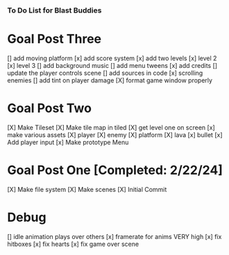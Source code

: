### To Do List for Blast Buddies

# Goal Post Three
[] add moving platform
[x] add score system
[x] add two levels
    [x] level 2
    [x] level 3
[] add background music
[] add menu tweens
[x] add credits
[] update the player controls scene
[] add sources in code
[x] scrolling enemies
[] add tint on player damage
[X] format game window properly


# Goal Post Two
[X] Make Tileset 
[X] Make tile map in tiled
[X] get level one on screen
[x] make various assets
    [X] player
    [X] enemy
    [X] platform
    [X] lava
    [x] bullet
[x] Add player input
[x] Make prototype Menu

# Goal Post One [Completed: 2/22/24]
[X] Make file system
[X] Make scenes
[X] Initial Commit

# Debug
 [] idle animation plays over others
 [x] framerate for anims VERY high
 [x] fix hitboxes
 [x] fix hearts
 [x] fix game over scene
